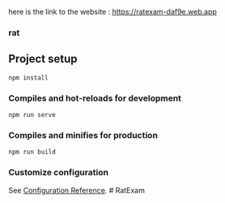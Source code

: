here is the link to the website : https://ratexam-daf9e.web.app
### rat

## Project setup
```
npm install
```

### Compiles and hot-reloads for development
```
npm run serve
```

### Compiles and minifies for production
```
npm run build
```

### Customize configuration
See [Configuration Reference](https://cli.vuejs.org/config/).
#   R a t E x a m 
 
 
